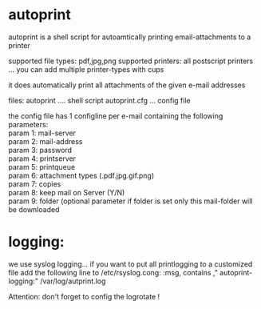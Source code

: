 # autoprint
autoprint is a shell script for autoamtically printing email-attachments to a printer   

supported file types: pdf,jpg,png
supported printers: all postscript printers ... you can add multiple printer-types with cups

it does automatically print all attachments of the given e-mail addresses         


files: autoprint .... shell script
       autoprint.cfg ... config file

the config file has 1 configline per e-mail containing the following parameters:         
    param 1:  mail-server         
    param 2:  mail-address         
    param 3:  password         
    param 4:  printserver     
    param 5:  printqueue         
    param 6:  attachment types (.pdf.jpg.gif.png)         
    param 7:  copies                                      
    param 8:  keep mail on Server (Y/N)                  
    param 9:  folder  (optional parameter if folder is set only this mail-folder will be downloaded  
    
    
# logging:    
    
we use syslog logging... if you want to put all printlogging to a customized file add the following line to /etc/rsyslog.cong:
:msg, contains ," autoprint-logging:"  /var/log/autprint.log

Attention: don't forget to config the logrotate ! 


   
   
   
